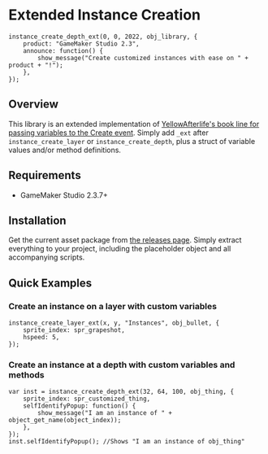 # Extended Instance Creation

```
instance_create_depth_ext(0, 0, 2022, obj_library, {
	product: "GameMaker Studio 2.3",
	announce: function() {
		show_message("Create customized instances with ease on " + product + "!");
	},
});
```

## Overview

This library is an extended implementation of [YellowAfterlife's book line for passing variables to the Create event](https://yal.cc/gamemaker-create-event-arguments/). Simply add `_ext` after `instance_create_layer` or `instance_create_depth`, plus a struct of variable values and/or method definitions.

## Requirements

- GameMaker Studio 2.3.7+

## Installation

Get the current asset package from [the releases page](https://github.com/dicksonlaw583/InstanceCreateExt/releases). Simply extract everything to your project, including the placeholder object and all accompanying scripts.

## Quick Examples

### Create an instance on a layer with custom variables

```
instance_create_layer_ext(x, y, "Instances", obj_bullet, {
	sprite_index: spr_grapeshot,
	hspeed: 5,
});
```

### Create an instance at a depth with custom variables and methods

```
var inst = instance_create_depth_ext(32, 64, 100, obj_thing, {
	sprite_index: spr_customized_thing,
	selfIdentifyPopup: function() {
		show_message("I am an instance of " + object_get_name(object_index));
	},
});
inst.selfIdentifyPopup(); //Shows "I am an instance of obj_thing"
```

